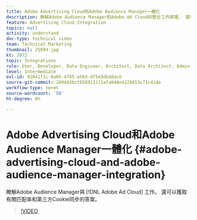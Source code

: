 ```yaml
---
title: Adobe Advertising Cloud和Adobe Audience Manager一體化
description: 瞭解Adobe Audience Manager和Adobe Ad Cloud的整合工作原理。 還可以獲取有關匹配率和第三方Cookie同步的答案。
feature: Advertising Cloud Integration
topics: null
activity: understand
doc-type: technical video
team: Technical Marketing
thumbnail: 25894.jpg
kt: 3072
topic: Integrations
role: User, Developer, Data Engineer, Architect, Data Architect, Admin, Leader
level: Intermediate
exl-id: 92041f1c-6a05-4705-a56d-df5e9dbddac0
source-git-commit: 2094d3bcf658913171afa848e4228653c71c41de
workflow-type: tm+mt
source-wordcount: '58'
ht-degree: 0%

---
```


# Adobe Advertising Cloud和Adobe Audience Manager一體化 {#adobe-advertising-cloud-and-adobe-audience-manager-integration}

瞭解Adobe Audience Manager與 [!DNL Adobe Ad Cloud] 工作。 還可以獲取有關匹配率和第三方Cookie同步的答案。

>[!VIDEO](https://video.tv.adobe.com/v/25894/?quality=12)
